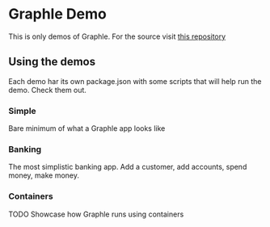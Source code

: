 # Graphle Demo
This is only demos of Graphle. For the source visit [this repository](https://github.com/fredlange/Graphle)

## Using the demos
Each demo har its own package.json with some scripts that will help run the demo. Check them out.
### Simple
Bare minimum of what a Graphle app looks like
### Banking
The most simplistic banking app. Add a customer, add accounts, spend money, make money.
### Containers
TODO Showcase how Graphle runs using containers 